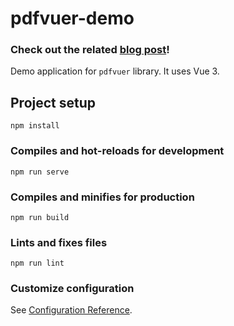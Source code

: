 # pdfvuer-demo

### Check out the related [blog post](https://pspdfkit.com/blog/2021/how-to-build-a-vuejs-pdf-viewer-with-pdfjs/)!

Demo application for `pdfvuer` library. It uses Vue 3.

## Project setup
```
npm install
```

### Compiles and hot-reloads for development
```
npm run serve
```

### Compiles and minifies for production
```
npm run build
```

### Lints and fixes files
```
npm run lint
```

### Customize configuration
See [Configuration Reference](https://cli.vuejs.org/config/).
